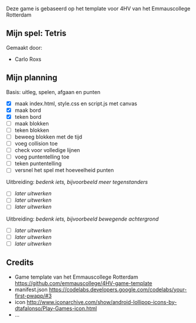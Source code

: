 Deze game is gebaseerd op het template voor 4HV van het Emmauscollege Rotterdam

## Mijn spel: Tetris
Gemaakt door:
- Carlo Roxs

## Mijn planning

Basis: uitleg, spelen, afgaan en punten
- [x] maak index.html, style.css en script.js met canvas
- [x] maak bord
- [x] teken bord
- [ ] maak blokken
- [ ] teken blokken
- [ ] beweeg blokken met de tijd
- [ ] voeg collision toe
- [ ] check voor volledige lijnen
- [ ] voeg puntentelling toe
- [ ] teken puntentelling
- [ ] versnel het spel met hoeveelheid punten

Uitbreiding: *bedenk iets, bijvoorbeeld meer tegenstanders*
- [ ] *later uitwerken*
- [ ] *later uitwerken*
- [ ] *later uitwerken*

Uitbreiding: *bedenk iets, bijvoorbeeld bewegende achtergrond*
- [ ] *later uitwerken*
- [ ] *later uitwerken*
- [ ] *later uitwerken*

## Credits
- Game template van het Emmauscollege Rotterdam https://github.com/emmauscollege/4HV-game-template
- manifest.json https://codelabs.developers.google.com/codelabs/your-first-pwapp/#3
- icon http://www.iconarchive.com/show/android-lollipop-icons-by-dtafalonso/Play-Games-icon.html
- ...
